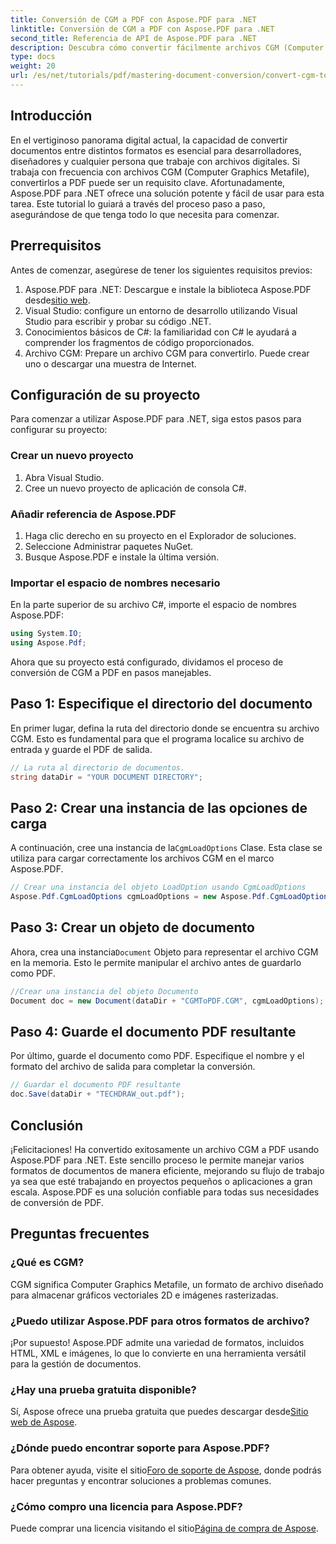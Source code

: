 ```yaml
---
title: Conversión de CGM a PDF con Aspose.PDF para .NET
linktitle: Conversión de CGM a PDF con Aspose.PDF para .NET
second_title: Referencia de API de Aspose.PDF para .NET
description: Descubra cómo convertir fácilmente archivos CGM (Computer Graphics Metafile) a formato PDF con Aspose.PDF para .NET. Perfecto tanto para desarrolladores como para diseñadores.
type: docs
weight: 20
url: /es/net/tutorials/pdf/mastering-document-conversion/convert-cgm-to-pdf/
---
```

## Introducción

En el vertiginoso panorama digital actual, la capacidad de convertir documentos entre distintos formatos es esencial para desarrolladores, diseñadores y cualquier persona que trabaje con archivos digitales. Si trabaja con frecuencia con archivos CGM (Computer Graphics Metafile), convertirlos a PDF puede ser un requisito clave. Afortunadamente, Aspose.PDF para .NET ofrece una solución potente y fácil de usar para esta tarea. Este tutorial lo guiará a través del proceso paso a paso, asegurándose de que tenga todo lo que necesita para comenzar.

## Prerrequisitos

Antes de comenzar, asegúrese de tener los siguientes requisitos previos:

1.  Aspose.PDF para .NET: Descargue e instale la biblioteca Aspose.PDF desde[sitio web](https://releases.aspose.com/pdf/net/).
2. Visual Studio: configure un entorno de desarrollo utilizando Visual Studio para escribir y probar su código .NET.
3. Conocimientos básicos de C#: la familiaridad con C# le ayudará a comprender los fragmentos de código proporcionados.
4. Archivo CGM: Prepare un archivo CGM para convertirlo. Puede crear uno o descargar una muestra de Internet.

## Configuración de su proyecto

Para comenzar a utilizar Aspose.PDF para .NET, siga estos pasos para configurar su proyecto:

### Crear un nuevo proyecto

1. Abra Visual Studio.
2. Cree un nuevo proyecto de aplicación de consola C#.

### Añadir referencia de Aspose.PDF

1. Haga clic derecho en su proyecto en el Explorador de soluciones.
2. Seleccione Administrar paquetes NuGet.
3. Busque Aspose.PDF e instale la última versión.

### Importar el espacio de nombres necesario

En la parte superior de su archivo C#, importe el espacio de nombres Aspose.PDF:

```csharp
using System.IO;
using Aspose.Pdf;
```

Ahora que su proyecto está configurado, dividamos el proceso de conversión de CGM a PDF en pasos manejables.

## Paso 1: Especifique el directorio del documento

En primer lugar, defina la ruta del directorio donde se encuentra su archivo CGM. Esto es fundamental para que el programa localice su archivo de entrada y guarde el PDF de salida.

```csharp
// La ruta al directorio de documentos.
string dataDir = "YOUR DOCUMENT DIRECTORY";
```

## Paso 2: Crear una instancia de las opciones de carga

 A continuación, cree una instancia de la`CgmLoadOptions` Clase. Esta clase se utiliza para cargar correctamente los archivos CGM en el marco Aspose.PDF.

```csharp
// Crear una instancia del objeto LoadOption usando CgmLoadOptions
Aspose.Pdf.CgmLoadOptions cgmLoadOptions = new Aspose.Pdf.CgmLoadOptions();
```

## Paso 3: Crear un objeto de documento

 Ahora, crea una instancia`Document` Objeto para representar el archivo CGM en la memoria. Esto le permite manipular el archivo antes de guardarlo como PDF.

```csharp
//Crear una instancia del objeto Documento
Document doc = new Document(dataDir + "CGMToPDF.CGM", cgmLoadOptions);
```

## Paso 4: Guarde el documento PDF resultante

Por último, guarde el documento como PDF. Especifique el nombre y el formato del archivo de salida para completar la conversión.

```csharp
// Guardar el documento PDF resultante
doc.Save(dataDir + "TECHDRAW_out.pdf");
```

## Conclusión

¡Felicitaciones! Ha convertido exitosamente un archivo CGM a PDF usando Aspose.PDF para .NET. Este sencillo proceso le permite manejar varios formatos de documentos de manera eficiente, mejorando su flujo de trabajo ya sea que esté trabajando en proyectos pequeños o aplicaciones a gran escala. Aspose.PDF es una solución confiable para todas sus necesidades de conversión de PDF.

## Preguntas frecuentes

### ¿Qué es CGM?

CGM significa Computer Graphics Metafile, un formato de archivo diseñado para almacenar gráficos vectoriales 2D e imágenes rasterizadas.

### ¿Puedo utilizar Aspose.PDF para otros formatos de archivo?

¡Por supuesto! Aspose.PDF admite una variedad de formatos, incluidos HTML, XML e imágenes, lo que lo convierte en una herramienta versátil para la gestión de documentos.

### ¿Hay una prueba gratuita disponible?

 Sí, Aspose ofrece una prueba gratuita que puedes descargar desde[Sitio web de Aspose](https://releases.aspose.com/).

### ¿Dónde puedo encontrar soporte para Aspose.PDF?

 Para obtener ayuda, visite el sitio[Foro de soporte de Aspose](https://forum.aspose.com/c/pdf/10), donde podrás hacer preguntas y encontrar soluciones a problemas comunes.

### ¿Cómo compro una licencia para Aspose.PDF?

 Puede comprar una licencia visitando el sitio[Página de compra de Aspose](https://purchase.conholdate.com/buy).